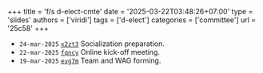 +++
title = 'f/s d-elect-cmte'
date = '2025-03-22T03:48:26+07:00'
type = 'slides'
authors = ['viridi']
tags = ['d-elect']
categories = ['committee']
url = '25c58'
+++

+ `24-mar-2025` [`x2zt3`](https://osf.io/x2zt3) Socialization preparation.
+ `22-mar-2025` [`fqncy`](https://osf.io/fqncy) Online kick-off meeting.
+ `19-mar-2025` [`evg7m`](https://osf.io/evg7m) Team and WAG forming.
